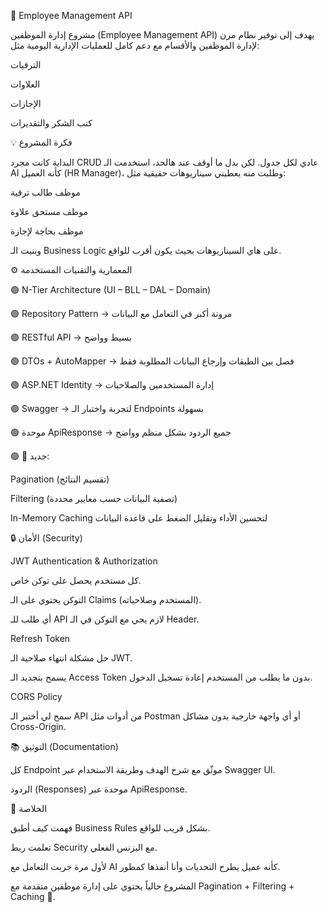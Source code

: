 📌 Employee Management API

مشروع إدارة الموظفين (Employee Management API) يهدف إلى توفير نظام مرن لإدارة الموظفين والأقسام مع دعم كامل للعمليات الإدارية اليومية مثل:

الترقيات

العلاوات

الإجازات

كتب الشكر والتقديرات

💡 فكرة المشروع

البداية كانت مجرد CRUD عادي لكل جدول. لكن بدل ما أوقف عند هالحد، استخدمت الـ AI كأنه العميل (HR Manager)، وطلبت منه يعطيني سيناريوهات حقيقية مثل:

موظف طالب ترقية

موظف مستحق علاوة

موظف بحاجة لإجازة

وبنيت الـ Business Logic على هاي السيناريوهات بحيث يكون أقرب للواقع.

⚙️ المعمارية والتقنيات المستخدمة

🟢 N-Tier Architecture (UI – BLL – DAL – Domain)

🟢 Repository Pattern → مرونة أكبر في التعامل مع البيانات

🟢 RESTful API → بسيط وواضح

🟢 DTOs + AutoMapper → فصل بين الطبقات وإرجاع البيانات المطلوبة فقط

🟢 ASP.NET Identity → إدارة المستخدمين والصلاحيات

🟢 Swagger → لتجربة واختبار الـ Endpoints بسهولة

🟢 موحدة ApiResponse → جميع الردود بشكل منظم وواضح

🟢 📌 جديد:

Pagination (تقسيم النتائج)

Filtering (تصفية البيانات حسب معايير محددة)

In-Memory Caching لتحسين الأداء وتقليل الضغط على قاعدة البيانات

🔒 الأمان (Security)

JWT Authentication & Authorization

كل مستخدم يحصل على توكن خاص.

التوكن يحتوي على الـ Claims (المستخدم وصلاحياته).

أي طلب للـ API لازم يجي مع التوكن في الـ Header.

Refresh Token

حل مشكلة انتهاء صلاحية الـ JWT.

يسمح بتجديد الـ Access Token بدون ما يطلب من المستخدم إعادة تسجيل الدخول.

CORS Policy

سمح لي أختبر الـ API من أدوات مثل Postman أو أي واجهة خارجية بدون مشاكل Cross-Origin.

📚 التوثيق (Documentation)

كل Endpoint موثّق مع شرح الهدف وطريقة الاستخدام عبر Swagger UI.

الردود (Responses) موحدة عبر ApiResponse.

📌 الخلاصة

فهمت كيف أطبق Business Rules بشكل قريب للواقع.

تعلمت ربط Security مع البزنس الفعلي.

لأول مرة جربت التعامل مع AI كأنه عميل يطرح التحديات وأنا أنفذها كمطور.

المشروع حالياً يحتوي على إدارة موظفين متقدمة مع Pagination + Filtering + Caching 🚀.
